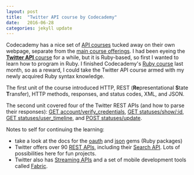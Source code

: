 ```yaml
---
layout: post
title:  "Twitter API course by Codecademy"
date:   2016-06-28
categories: jekyll update
---
```

Codecademy has a nice set of [API courses][API-courses] tucked away on their own webpage, separate from the [main course offerings][main-courses]. I had been eyeing the [**Twitter API** course][Twitter-API-course] for a while, but it is Ruby-based, so first I wanted to learn how to program in Ruby. I finished Codecademy's [Ruby course][Ruby-course] last month, so as a reward, I could take the Twitter API course armed with my newly acquired Ruby syntax knowledge.

The first unit of the course introduced HTTP, REST (**Re**presentational **S**tate **T**ransfer), HTTP methods, responses, and status codes, XML, and JSON.

The second unit covered four of the Twitter REST APIs (and how to parse their responses): [GET account/verify_credentials][verify], [GET statuses/show/:id][show], [GET statuses/user_timeline][timeline], and [POST statuses/update][send-tweet].

Notes to self for continuing the learning:

- take a look at the docs for the [oauth][oauth] and [json][json] gems (Ruby packages)
- Twitter offers over 90 [REST APIs][REST-APIs], including their [Search API][Search-API]. Lots of possibilities here for fun projects.
- Twitter also has [Streaming APIs][Streaming-APIs] and a set of mobile development tools called [Fabric][Fabric].



[API-courses]: https://www.codecademy.com/apis
[main-courses]: https://www.codecademy.com/learn
[Twitter-API-course]: https://www.codecademy.com/en/tracks/twitter 
[Ruby-course]: https://www.codecademy.com/learn/ruby
[verify]: https://dev.twitter.com/rest/reference/get/account/verify_credentials
[show]: https://dev.twitter.com/rest/reference/get/statuses/show/%3Aid
[timeline]: https://dev.twitter.com/rest/reference/get/statuses/user_timeline 
[send-tweet]: https://dev.twitter.com/rest/reference/post/statuses/update
[oauth]: http://www.rubydoc.info/gems/oauth/0.5.1
[json]: http://flori.github.io/json/doc/index.html
[REST-APIs]: https://dev.twitter.com/rest/public
[Search-API]: https://dev.twitter.com/rest/public/search
[Streaming-APIs]: https://dev.twitter.com/streaming/public
[Fabric]: https://docs.fabric.io/